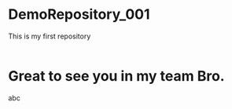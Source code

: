 # DemoRepository_001
This is my first repository 
<br>
<br>
<h1> Great to see you in my team Bro. </h1>

abc
